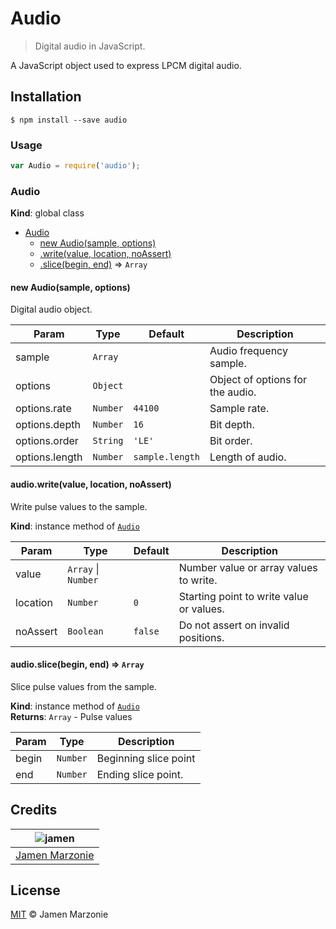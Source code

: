 # Audio
> Digital audio in JavaScript.

A JavaScript object used to express LPCM digital audio.

## Installation
```shell
$ npm install --save audio
```

### Usage
```javascript
var Audio = require('audio');
```

<a name="Audio"></a>
### Audio
**Kind**: global class  

* [Audio](#Audio)
    * [new Audio(sample, options)](#new_Audio_new)
    * [.write(value, location, noAssert)](#Audio+write)
    * [.slice(begin, end)](#Audio+slice) ⇒ <code>Array</code>

<a name="new_Audio_new"></a>
#### new Audio(sample, options)
Digital audio object.


| Param | Type | Default | Description |
| --- | --- | --- | --- |
| sample | <code>Array</code> |  | Audio frequency sample. |
| options | <code>Object</code> |  | Object of options for the audio. |
| options.rate | <code>Number</code> | <code>44100</code> | Sample rate. |
| options.depth | <code>Number</code> | <code>16</code> | Bit depth. |
| options.order | <code>String</code> | <code>&#x27;LE&#x27;</code> | Bit order. |
| options.length | <code>Number</code> | <code>sample.length</code> | Length of audio. |

<a name="Audio+write"></a>
#### audio.write(value, location, noAssert)
Write pulse values to the sample.

**Kind**: instance method of <code>[Audio](#Audio)</code>  

| Param | Type | Default | Description |
| --- | --- | --- | --- |
| value | <code>Array</code> &#124; <code>Number</code> |  | Number value or array values to write. |
| location | <code>Number</code> | <code>0</code> | Starting point to write value or values. |
| noAssert | <code>Boolean</code> | <code>false</code> | Do not assert on invalid positions. |

<a name="Audio+slice"></a>
#### audio.slice(begin, end) ⇒ <code>Array</code>
Slice pulse values from the sample.

**Kind**: instance method of <code>[Audio](#Audio)</code>  
**Returns**: <code>Array</code> - Pulse values  

| Param | Type | Description |
| --- | --- | --- |
| begin | <code>Number</code> | Beginning slice point |
| end | <code>Number</code> | Ending slice point. |

## Credits
| ![jamen][avatar] |
|:---:|
| [Jamen Marzonie][github] |

## License
[MIT](LICENSE) &copy; Jamen Marzonie

  [avatar]: https://avatars.githubusercontent.com/u/6251703?v=3&s=125
  [github]: https://github.com/jamen
